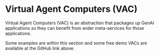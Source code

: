 # Virtual Agent Computers (VAC)

Virtual Agent Computers (VAC) is an abstraction that packages up GenAI applications so they can benefit from wider meta-services for those applications.

Some examples are within this section and some free demo VACs are available at the GitHub link above.